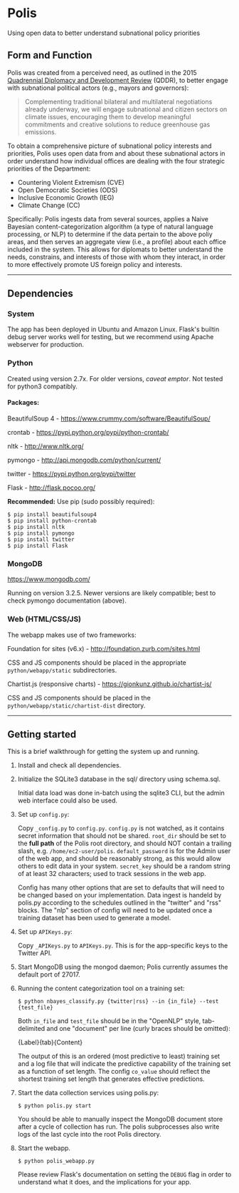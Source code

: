 # Polis

Using open data to better understand subnational policy priorities

## Form and Function

Polis was created from a perceived need, as outlined in the 2015 [Quadrennial Diplomacy and Development Review](http://www.state.gov/s/dmr/qddr/) (QDDR), to better engage with subnational political actors (e.g., mayors and governors):

> Complementing traditional 
bilateral and multilateral negotiations already underway, we 
will engage subnational and citizen sectors on climate  issues, 
encouraging them to develop meaningful commitments and 
creative solutions to reduce greenhouse gas emissions. 

To obtain a comprehensive picture of subnational policy interests and priorities, Polis uses open data from and about these subnational actors in order understand how individual offices are dealing with the four strategic priorities of the Department:

+ Countering Violent Extremism (CVE)
+ Open Democratic Societies (ODS)
+ Inclusive Economic Growth (IEG)
+ Climate Change (CC)

Specifically: Polis ingests data from several sources, applies a Naive Bayesian content-categorization algorithm (a type of natural language processing, or NLP) to determine if the data pertain to the above poliy areas, and then serves an aggregate view (i.e., a profile) about each office included in the system. This allows for diplomats to better understand the needs, constrains, and interests of those with whom they interact, in order to more effectively promote US foreign policy and interests.

---

## Dependencies

### System
The app has been deployed in Ubuntu and Amazon Linux.
Flask's builtin debug server works well for testing, but we recommend using Apache webserver for production.

### Python
Created using version 2.7x. For older versions, _caveat emptor_. Not tested for python3 compatibly.

#### Packages:

BeautifulSoup 4 - https://www.crummy.com/software/BeautifulSoup/

crontab - https://pypi.python.org/pypi/python-crontab/

nltk - http://www.nltk.org/

pymongo - http://api.mongodb.com/python/current/

twitter - https://pypi.python.org/pypi/twitter

Flask - http://flask.pocoo.org/

**Recommended:** Use pip (sudo possibly required):
```
$ pip install beautifulsoup4
$ pip install python-crontab
$ pip install nltk
$ pip install pymongo
$ pip install twitter
$ pip install Flask
```

### MongoDB

https://www.mongodb.com/

Running on version 3.2.5. Newer versions are likely compatible; best to check pymongo documentation (above).

### Web (HTML/CSS/JS)

The webapp makes use of two frameworks:

Foundation for sites (v6.x) - http://foundation.zurb.com/sites.html

   CSS and JS components should be placed in the appropriate `python/webapp/static` subdirectories.

Chartist.js (responsive charts) - https://gionkunz.github.io/chartist-js/

   CSS and JS components should be placed in the `python/webapp/static/chartist-dist` directory.

---

## Getting started

This is a brief walkthrough for getting the system up and running.

1. Install and check all dependencies.
2. Initialize the SQLite3 database in the sql/ directory using schema.sql.

   Initial data load was done in-batch using the sqlite3 CLI, but the admin web interface could also be used.

4. Set up `config.py`:

   Copy `_config.py` to `config.py`. `config.py` is not watched, as it contains secret information that should not be shared.
   `root_dir` should be set to the **full path** of the Polis root directory, and should NOT contain a trailing slash, e.g. `/home/ec2-user/polis`.
   `default_password` is for the Admin user of the web app, and should be reasonably strong, as this would allow others to edit data in your system.
   `secret_key` should be a random string of at least 32 characters; used to track sessions in the web app.

   Config has many other options that are set to defaults that will need to be changed based on your implementation. Data ingest is handeld by polis.py according to the schedules outlined in the "twitter" and "rss" blocks. The "nlp" section of config will need to be updated once a training dataset has been used to generate a model.

5. Set up `APIKeys.py`:

   Copy `_APIKeys.py` to `APIKeys.py`. This is for the app-specific keys to the Twitter API.

6. Start MongoDB using the mongod daemon; Polis currently assumes the default port of 27017.

7. Running the content categorization tool on a training set:

   `$ python nbayes_classify.py {twitter|rss} --in {in_file} --test {test_file}`

   Both `in_file` and `test_file` should be in the "OpenNLP" style, tab-delimited and one "document" per line (curly braces should be omitted):

   {Label}{tab}{Content}

   The output of this is an ordered (most predictive to least) training set and a log file that will indicate the predictive capability of the training set as a function of set length. The config `co_value` should reflect the shortest training set length that generates effective predictions.

8. Start the data collection services using polis.py:

   `$ python polis.py start`

   You should be able to manually inspect the MongoDB document store after a cycle of collection has run. The polis subprocesses also write logs of the last cycle into the root Polis directory.

9. Start the webapp.

   `$ python polis_webapp.py`

   Please review Flask's documentation on setting the `DEBUG` flag in order to understand what it does, and the implications for your app.
